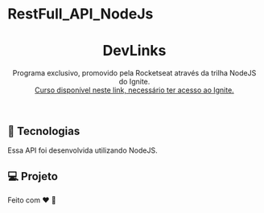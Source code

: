 # RestFull_API_NodeJs
<h1 align="center"> DevLinks </h1>

<p align="center">
Programa exclusivo, promovido pela Rocketseat através da trilha NodeJS do Ignite. <br/>
<a href="https://app.rocketseat.com.br/ignite/node-js-2023">Curso disponível neste link, necessário ter acesso ao Ignite.</a>
</p>

<br>

## 🚀 Tecnologias

Essa API foi desenvolvida utilizando NodeJS.

## 💻 Projeto

Feito com ♥ :wave:
